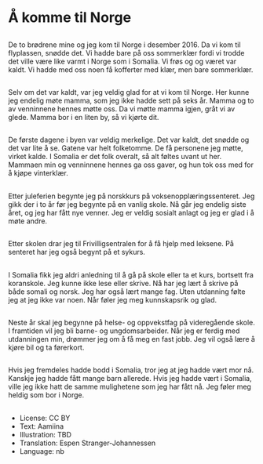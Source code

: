 # Å komme til Norge

##
De to brødrene mine og jeg kom til Norge i desember 2016. Da vi kom til flyplassen, snødde det. Vi hadde bare på oss sommerklær fordi vi trodde det ville være like varmt i Norge som i Somalia. Vi frøs og og været var kaldt. Vi hadde med oss noen få kofferter med klær, men bare sommerklær.

##
Selv om det var kaldt, var jeg veldig glad for at vi kom til Norge. Her kunne jeg endelig møte mamma, som jeg ikke hadde sett på seks år. Mamma og to av venninnene hennes møtte oss. Da vi møtte mamma igjen, gråt vi av glede. Mamma bor i en liten by, så vi kjørte dit.

##
De første dagene i byen var veldig merkelige. Det var kaldt, det snødde og det var lite å se. Gatene var helt folketomme. De få personene jeg møtte, virket kalde. I Somalia er det folk overalt, så alt føltes uvant ut her. Mammaen min og venninnene hennes ga oss gaver, og hun tok oss med for å kjøpe vinterklær.

##
Etter juleferien begynte jeg på norskkurs på voksenopplæringssenteret. Jeg gikk der i to år før jeg begynte på en vanlig skole. Nå går jeg endelig siste året, og jeg har fått nye venner. Jeg er veldig sosialt anlagt og jeg er glad i å møte andre.

##
Etter skolen drar jeg til Frivilligsentralen for å få hjelp med leksene. På senteret har jeg også begynt på et sykurs.

##
I Somalia fikk jeg aldri anledning til å gå på skole eller ta et kurs, bortsett fra koranskole. Jeg kunne ikke lese eller skrive. Nå har jeg lært å skrive på både somali og norsk. Jeg har også lært mange fag. Uten utdanning følte jeg at jeg ikke var noen. Når føler jeg meg kunnskapsrik og glad.

##
Neste år skal jeg begynne på helse- og oppvekstfag på videregående skole. I framtiden vil jeg bli barne- og ungdomsarbeider. Når jeg er ferdig med utdanningen min, drømmer jeg om å få meg en fast jobb. Jeg vil også lære å kjøre bil og ta førerkort.

##
Hvis jeg fremdeles hadde bodd i Somalia, tror jeg at jeg hadde vært mor nå. Kanskje jeg hadde fått mange barn allerede. Hvis jeg hadde vært i Somalia, ville jeg ikke hatt de samme mulighetene som jeg har fått nå. Jeg føler meg heldig som bor i Norge.

##
* License: CC BY
* Text: Aamiina
* Illustration: TBD
* Translation: Espen Stranger-Johannessen
* Language: nb
